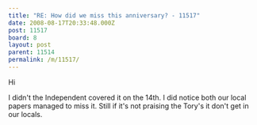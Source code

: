 ```yaml
---
title: "RE: How did we miss this anniversary? - 11517"
date: 2008-08-17T20:33:48.000Z
post: 11517
board: 8
layout: post
parent: 11514
permalink: /m/11517/
---
```

Hi

I didn't the Independent covered it on the 14th.  I did notice both our local papers managed to miss it.  Still if it's not praising the Tory's it don't get in our locals.
